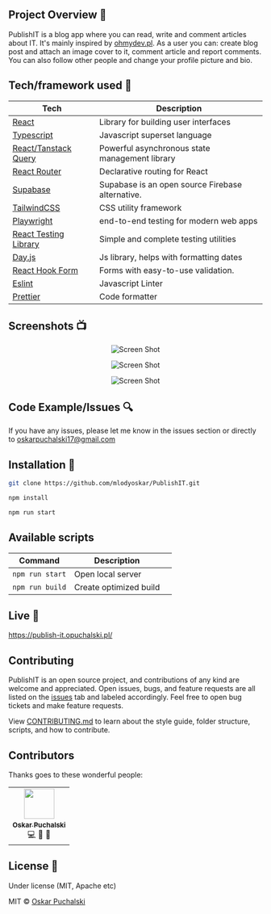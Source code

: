 ## Project Overview 🎉

PublishIT is a blog app where you can read, write and comment articles about IT.
It's mainly inspired by [ohmydev.pl](https://www.ohmydev.pl/). As a user you can: create blog post and attach an image cover to it, comment article and report comments. You can also follow other people and change your profile picture and bio.

## Tech/framework used 🔧

| Tech                                                    | Description                                      |
| ------------------------------------------------------- | ------------------------------------------------ |
| [React](https://reactjs.org/)                           | Library for building user interfaces             |
| [Typescript](https://www.typescriptlang.org/)           | Javascript superset language                     |
| [React/Tanstack Query](https://tanstack.com/query/v4/)  | Powerful asynchronous state management library   |
| [React Router](https://reacttraining.com/react-router/) | Declarative routing for React                    |
| [Supabase](https://supabase.com/)                       | Supabase is an open source Firebase alternative. |
| [TailwindCSS](https://tailwindcss.com/)                 | CSS utility framework                            |
| [Playwright](https://playwright.dev/)                   | end-to-end testing for modern web apps                            |
| [React Testing Library](https://testing-library.com/)       | Simple and complete testing utilities                           |
| [Day.js](https://day.js.org/)                           | Js library, helps with formatting dates          |
| [React Hook Form](https://react-hook-form.com/)         | Forms with easy-to-use validation.               |
| [Eslint](https://eslint.org/)                           | Javascript Linter                                |
| [Prettier](https://prettier.io/)                        | Code formatter                                   |

## Screenshots 📺

<p align="center">
    <img src="https://i.ibb.co/5KQdpK5/1.png.png" alt="Screen Shot">
</p>

<p align="center">
    <img src="https://i.ibb.co/9ZVnbW1/s.png" alt="Screen Shot">
</p>

<p align="center">
    <img src="https://i.ibb.co/ZmH59nL/Group-3.png" alt="Screen Shot">
</p>

## Code Example/Issues 🔍

If you have any issues, please let me know in the issues section or directly to oskarpuchalski17@gmail.com

## Installation 💾

```bash
git clone https://github.com/mlodyoskar/PublishIT.git

npm install

npm run start

```

## Available scripts

| Command         | Description            |     |
| --------------- | ---------------------- | --- |
| `npm run start` | Open local server      |     |
| `npm run build` | Create optimized build |     |

## Live 📍

<a href="https://publish-it.opuchalski.pl/">https://publish-it.opuchalski.pl/</a>

## Contributing

PublishIT is an open source project, and contributions of any kind are welcome and appreciated. Open issues, bugs, and feature requests are all listed on the [issues](https://github.com/mlodyoskar/PublishIT/issues) tab and labeled accordingly. Feel free to open bug tickets and make feature requests.

View [CONTRIBUTING.md](CONTRIBUTING.md) to learn about the style guide, folder structure, scripts, and how to contribute.

## Contributors

Thanks goes to these wonderful people:

<!-- ALL-CONTRIBUTORS-LIST:START - Do not remove or modify this section -->
<!-- prettier-ignore-start -->
<!-- markdownlint-disable -->

<table>
  <tr>
    <td align="center"><img width="60px" src="https://avatars.githubusercontent.com/u/45982530?v=4" /><a href="https://avatars.githubusercontent.com/u/45982530?v=4" width="50px;" alt=""/><br /><sub><b>Oskar Puchalski</b></sub></a><br /><a title="Code">💻</a> <a  title="Ideas, Planning, & Feedback">🤔</a> <a title="Bug reports">🐛</a></td>
  </tr>
  
</table>

<!-- markdownlint-enable -->
<!-- prettier-ignore-end -->

<!-- ALL-CONTRIBUTORS-LIST:END -->

## License 🔱

Under license (MIT, Apache etc)

MIT © [Oskar Puchalski]()
